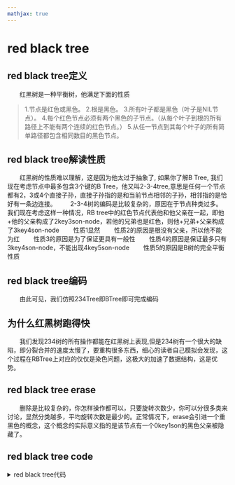 ```yaml
---
mathjax: true
---
```




# red black tree
## red black tree定义
&emsp;&emsp;红黑树是一种平衡树，他满足下面的性质
>1.节点是红色或黑色。
>2.根是黑色。
>3.所有叶子都是黑色（叶子是NIL节点）。
>4.每个红色节点必须有两个黑色的子节点。（从每个叶子到根的所有路径上不能有两个连续的红色节点。）
>5.从任一节点到其每个叶子的所有简单路径都包含相同数目的黑色节点。

## red black tree解读性质
&emsp;&emsp;红黑树的性质难以理解，这是因为他太过于抽象了, 如果你了解B Tree, 我们现在考虑节点中最多包含3个键的B Tree，他又叫2-3-4tree,意思是任何一个节点都有2，3或4个直接子孙，直接子孙指的是和当前节点相邻的子孙，相邻指的是恰好有一条边连接。
&emsp;&emsp;2-3-4树的编码是比较复杂的，原因在于节点种类过多。我们现在考虑这样一种情况，RB tree中的红色节点代表他和他父亲在一起，即他+他的父亲构成了2key3son-node，若他的兄弟也是红色，则他+兄弟+父亲构成了3key4son-node
&emsp;&emsp;性质1显然
&emsp;&emsp;性质2的原因是根没有父亲，所以他不能为红
&emsp;&emsp;性质3的原因是为了保证更具有一般性
&emsp;&emsp;性质4的原因是保证最多只有3key4son-node，不能出现4key5son-node
&emsp;&emsp;性质5的原因是B树的完全平衡性质

## red black tree编码
&emsp;&emsp;由此可见，我们仿照234Tree即BTree即可完成编码

## 为什么红黑树跑得快
&emsp;&emsp;我们发现234树的所有操作都能在红黑树上表现,但是234树有一个很大的缺陷，即分裂合并的速度太慢了，要重构很多东西，细心的读者自己模拟会发现，这个过程在RBTree上对应的仅仅是染色问题，这极大的加速了数据结构，这是优势。

## red black tree erase
&emsp;&emsp;删除是比较复杂的，你怎样操作都可以，只要旋转次数少，你可以分很多类来讨论，显然分类越多，平均旋转次数是最少的。正常情况下，erase会引进一个重黑色的概念，这个概念的实际意义指的是该节点有一个0key1son的黑色父亲被隐藏了。

## red black tree code
<details>
<summary>red black tree代码</summary>
{% include_code tree lang:cpp cpp/perfect/data_structure/red_black_tree.h %}
</details>


